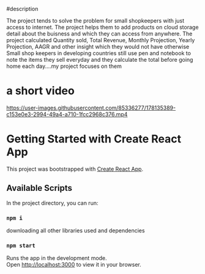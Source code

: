 #description

The project tends to solve the problem for small shopkeepers with just access to internet. The project helps them to add products on cloud storage detail about the buisness and which they can access from anywhere. The project calculated Quantity sold, Total Revenue, Monthly Projection, Yearly Projection, AAGR and other insight which they would not have otherwise
Small shop keepers in developing countries still use pen and notebook to note the items they sell everyday and they calculate the total before going home each day....my project focuses on them

# a short video

https://user-images.githubusercontent.com/85336277/178135389-c153e0e3-2994-49a4-a710-1fcc2968c376.mp4

# Getting Started with Create React App

This project was bootstrapped with [Create React App](https://github.com/facebook/create-react-app).

## Available Scripts

In the project directory, you can run:

### `npm i`

downloading all other libraries used and dependencies

### `npm start`

Runs the app in the development mode.\
Open [http://localhost:3000](http://localhost:3000) to view it in your browser.
